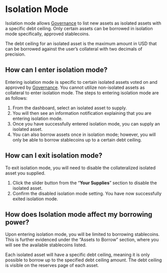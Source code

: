 # Isolation Mode

Isolation mode allows [Governance](../governance.md) to list new assets as isolated assets with a specific debt ceiling. Only certain assets can be borrowed in isolation mode specifically, approved stablecoins.

The debt ceiling for an isolated asset is the maximum amount in USD that can be borrowed against the user’s collateral with two decimals of precision.&#x20;

## How can I enter isolation mode?

Entering isolation mode is specific to certain isolated assets voted on and approved by [Governance](../governance.md). You cannot utilize non-isolated assets as collateral to enter isolation mode. The steps to entering isolation mode are as follows:

1. From the dashboard, select an isolated asset to supply.
2. You will then see an information notification explaining that you are entering isolation mode.
3. Once you have successfully entered isolation mode, you can supply an isolated asset.
4. You can also borrow assets once in isolation mode; however, you will only be able to borrow stablecoins up to a certain debt ceiling.

## How can I exit isolation mode?

To exit isolation mode, you will need to disable the collateralized isolated asset you supplied. &#x20;

1. Click the slider button from the “**Your Supplies**” section to disable the isolated asset. &#x20;
2. Confirm the disabled isolation mode setting. You have now successfully exited isolation mode.&#x20;

## How does Isolation mode affect my borrowing power?

Upon entering isolation mode, you will be limited to borrowing stablecoins. This is further evidenced under the “Assets to Borrow” section, where you will see the available stablecoins listed.

Each isolated asset will have a specific debt ceiling, meaning it is only possible to borrow up to the specified debt ceiling amount. The debt ceiling is visible on the reserves page of each asset.&#x20;
